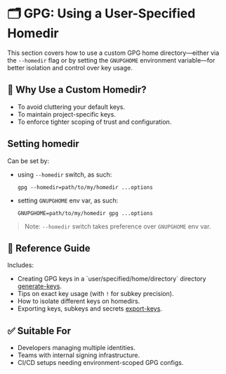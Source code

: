 # 🗂️ GPG: Using a User-Specified Homedir

This section covers how to use a custom GPG home directory—either via the `--homedir` flag or by setting the `GNUPGHOME` environment variable—for better isolation and control over key usage.

## 📌 Why Use a Custom Homedir?

* To avoid cluttering your default keys.
* To maintain project-specific keys.
* To enforce tighter scoping of trust and configuration.

## Setting homedir

Can be set by:

* using `--homedir` switch, as such:
    ```shell
    gpg --homedir=path/to/my/homedir ...options
    ```
* setting `GNUPGHOME` env var, as such:
    ```shell
    GNUPGHOME=path/to/my/homedir gpg ...options
    ```

> Note: `--homedir` switch takes preference over `GNUPGHOME` env var.


## 📄 Reference Guide

Includes:

* Creating GPG keys in a \`user/specified/home/directory\` directory [generate-keys](./generate-keys.md).
* Tips on exact key usage (with `!` for subkey precision).
* How to isolate different keys on homedirs.
* Exporting keys, subkeys and secrets [export-keys](./export-keys.md).

## ✅ Suitable For

* Developers managing multiple identities.
* Teams with internal signing infrastructure.
* CI/CD setups needing environment-scoped GPG configs.
